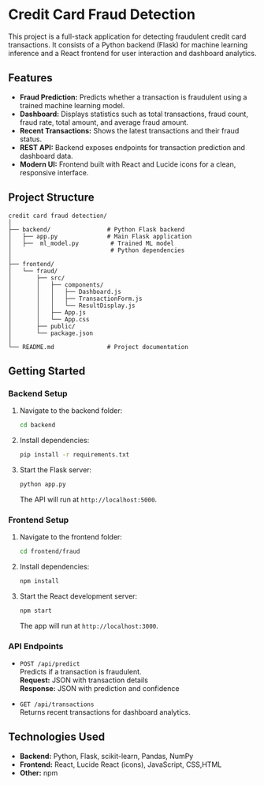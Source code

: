 # Credit Card Fraud Detection

This project is a full-stack application for detecting fraudulent credit card transactions. It consists of a Python backend (Flask) for machine learning inference and a React frontend for user interaction and dashboard analytics.

## Features

- **Fraud Prediction:** Predicts whether a transaction is fraudulent using a trained machine learning model.
- **Dashboard:** Displays statistics such as total transactions, fraud count, fraud rate, total amount, and average fraud amount.
- **Recent Transactions:** Shows the latest transactions and their fraud status.
- **REST API:** Backend exposes endpoints for transaction prediction and dashboard data.
- **Modern UI:** Frontend built with React and Lucide icons for a clean, responsive interface.

## Project Structure

```
credit card fraud detection/
│
├── backend/                # Python Flask backend
│   ├── app.py              # Main Flask application
│   ├──  ml_model.py         # Trained ML model
│                            # Python dependencies
│
├── frontend/
│   └── fraud/
│       ├── src/
│       │   ├── components/
│       │   │   ├── Dashboard.js
│       │   │   ├── TransactionForm.js
│       │   │   └── ResultDisplay.js
│       │   ├── App.js
│       │   └── App.css
│       ├── public/
│       └── package.json
│
└── README.md               # Project documentation
```

## Getting Started

### Backend Setup

1. Navigate to the backend folder:
   ```sh
   cd backend
   ```
2. Install dependencies:
   ```sh
   pip install -r requirements.txt
   ```
3. Start the Flask server:
   ```sh
   python app.py
   ```
   The API will run at `http://localhost:5000`.

### Frontend Setup

1. Navigate to the frontend folder:
   ```sh
   cd frontend/fraud
   ```
2. Install dependencies:
   ```sh
   npm install
   ```
3. Start the React development server:
   ```sh
   npm start
   ```
   The app will run at `http://localhost:3000`.

### API Endpoints

- `POST /api/predict`  
  Predicts if a transaction is fraudulent.  
  **Request:** JSON with transaction details  
  **Response:** JSON with prediction and confidence

- `GET /api/transactions`  
  Returns recent transactions for dashboard analytics.

## Technologies Used

- **Backend:** Python, Flask, scikit-learn, Pandas, NumPy
- **Frontend:** React, Lucide React (icons), JavaScript, CSS,HTML
- **Other:**  npm
